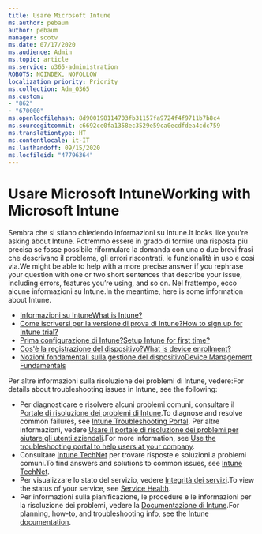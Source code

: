 ```yaml
---
title: Usare Microsoft Intune
ms.author: pebaum
author: pebaum
manager: scotv
ms.date: 07/17/2020
ms.audience: Admin
ms.topic: article
ms.service: o365-administration
ROBOTS: NOINDEX, NOFOLLOW
localization_priority: Priority
ms.collection: Adm_O365
ms.custom:
- "862"
- "670000"
ms.openlocfilehash: 8d900198114703fb31157fa9724f4f9711b7b8c4
ms.sourcegitcommit: c6692ce0fa1358ec3529e59ca0ecdfdea4cdc759
ms.translationtype: HT
ms.contentlocale: it-IT
ms.lasthandoff: 09/15/2020
ms.locfileid: "47796364"
---
```

# <a name="working-with-microsoft-intune"></a><span data-ttu-id="afd1a-102">Usare Microsoft Intune</span><span class="sxs-lookup"><span data-stu-id="afd1a-102">Working with Microsoft Intune</span></span>

<span data-ttu-id="afd1a-103">Sembra che si stiano chiedendo informazioni su Intune.</span><span class="sxs-lookup"><span data-stu-id="afd1a-103">It looks like you're asking about Intune.</span></span> <span data-ttu-id="afd1a-104">Potremmo essere in grado di fornire una risposta più precisa se fosse possibile riformulare la domanda con una o due brevi frasi che descrivano il problema, gli errori riscontrati, le funzionalità in uso e così via.</span><span class="sxs-lookup"><span data-stu-id="afd1a-104">We might be able to help with a more precise answer if you rephrase your question with one or two short sentences that describe your issue, including errors, features you’re using, and so on.</span></span> <span data-ttu-id="afd1a-105">Nel frattempo, ecco alcune informazioni su Intune.</span><span class="sxs-lookup"><span data-stu-id="afd1a-105">In the meantime, here is some information about Intune.</span></span>

- [<span data-ttu-id="afd1a-106">Informazioni su Intune</span><span class="sxs-lookup"><span data-stu-id="afd1a-106">What is Intune?</span></span>](https://docs.microsoft.com/intune/what-is-intune)
- [<span data-ttu-id="afd1a-107">Come iscriversi per la versione di prova di Intune?</span><span class="sxs-lookup"><span data-stu-id="afd1a-107">How to sign up for Intune trial?</span></span>](https://docs.microsoft.com/intune/free-trial-sign-up)
- [<span data-ttu-id="afd1a-108">Prima configurazione di Intune?</span><span class="sxs-lookup"><span data-stu-id="afd1a-108">Setup Intune for first time?</span></span>](https://docs.microsoft.com/intune/setup-steps)
- [<span data-ttu-id="afd1a-109">Cos'è la registrazione del dispositivo?</span><span class="sxs-lookup"><span data-stu-id="afd1a-109">What is device enrollment?</span></span>](https://docs.microsoft.com/intune/device-enrollment)
- [<span data-ttu-id="afd1a-110">Nozioni fondamentali sulla gestione del dispositivo</span><span class="sxs-lookup"><span data-stu-id="afd1a-110">Device Management Fundamentals</span></span>](https://docs.microsoft.com/mem/intune/fundamentals/)

<span data-ttu-id="afd1a-111">Per altre informazioni sulla risoluzione dei problemi di Intune, vedere:</span><span class="sxs-lookup"><span data-stu-id="afd1a-111">For details about troubleshooting issues in Intune, see the following:</span></span>

- <span data-ttu-id="afd1a-112">Per diagnosticare e risolvere alcuni problemi comuni, consultare il [Portale di risoluzione dei problemi di Intune](https://aka.ms/intunetroubleshooting).</span><span class="sxs-lookup"><span data-stu-id="afd1a-112">To diagnose and resolve common failures, see  [Intune Troubleshooting Portal](https://aka.ms/intunetroubleshooting).</span></span> <span data-ttu-id="afd1a-113">Per altre informazioni, vedere [Usare il portale di risoluzione dei problemi per aiutare gli utenti aziendali](https://docs.microsoft.com/intune/help-desk-operators).</span><span class="sxs-lookup"><span data-stu-id="afd1a-113">For more information, see [Use the troubleshooting portal to help users at your company](https://docs.microsoft.com/intune/help-desk-operators).</span></span>
- <span data-ttu-id="afd1a-114">Consultare [Intune TechNet](https://aka.ms/intuneforums) per trovare risposte e soluzioni a problemi comuni.</span><span class="sxs-lookup"><span data-stu-id="afd1a-114">To find answers and solutions to common issues, see [Intune TechNet](https://aka.ms/intuneforums).</span></span>
- <span data-ttu-id="afd1a-115">Per visualizzare lo stato del servizio, vedere [Integrità dei servizi](https://portal.office.com/AdminPortal/Home#/servicehealth).</span><span class="sxs-lookup"><span data-stu-id="afd1a-115">To view the status of your service, see [Service Health](https://portal.office.com/AdminPortal/Home#/servicehealth).</span></span>
- <span data-ttu-id="afd1a-116">Per informazioni sulla pianificazione, le procedure e le informazioni per la risoluzione dei problemi, vedere la [Documentazione di Intune](https://docs.microsoft.com/intune/).</span><span class="sxs-lookup"><span data-stu-id="afd1a-116">For planning, how-to, and troubleshooting info, see the [Intune documentation](https://docs.microsoft.com/intune/).</span></span>